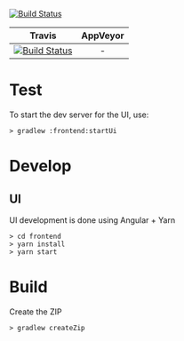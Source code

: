 [![Build Status](https://travis-ci.org/oefsv/ulti-players.svg?branch=master)](https://travis-ci.org/oefsv/ulti-players)


| Travis        | AppVeyor      |
|:-------------:|:-------------:|
| [![Build Status](https://travis-ci.org/Exiv2/exiv2.svg?branch=master)](https://travis-ci.org/Exiv2/exiv2) | - |

# Test

To start the dev server for the UI, use:
```
> gradlew :frontend:startUi
```

# Develop

## UI

UI development is done using Angular + Yarn
```
> cd frontend
> yarn install
> yarn start
```

# Build
Create the ZIP
```
> gradlew createZip
```


